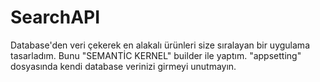 # SearchAPI

Database'den veri çekerek en alakalı ürünleri size sıralayan bir uygulama tasarladım. Bunu "SEMANTİC KERNEL" builder ile yaptım. 
"appsetting" dosyasında kendi database verinizi girmeyi unutmayın.
